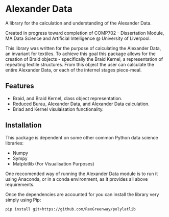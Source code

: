 Alexander Data
==============

A library for the calculation and understanding of the Alexander Data.

Created in progress toward completion of COMP702 - Dissertation
Module, MA Data Science and Artificial Intelligence @ University
of Liverpool.

This library was written for the purpose of calculating the 
Alexander Data, an invariant for textiles. To achieve this goal
this package allows for the creation of Braid objects - 
specifically the Braid Kernel, a representation of repeating
textile structures. From this object the user can calculate the
entire Alexander Data, or each of the internel stages piece-meal.

Features
--------
- Braid, and Braid Kernel, class object representation.
- Reduced Burau, Alexander Data, and Alexander Data calculation.
- Briad and Kernel visulaisation functionality.

Installation
------------
This package is dependent on some other common Python data science
libraries:

- Numpy
- Sympy
- Matplotlib (For Visualisation Purposes)

One reccomended way of running the Alexander Data module is to run
it using Anaconda, or in a conda environment, as it provides all
above requirements.

Once the dependencies are accounted for you can install the library
very simply using Pip:
```
pip install git+https://github.com/RexGreenway/polylatlib
```

